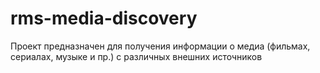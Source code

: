 # rms-media-discovery

Проект предназначен для получения информации о медиа (фильмах, сериалах, музыке и пр.) с различных внешних источников